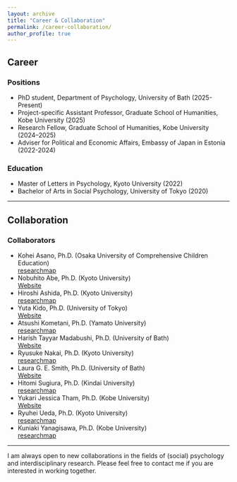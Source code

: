 ```yaml
---
layout: archive
title: "Career & Collaboration"
permalink: /career-collaboration/
author_profile: true
---
```


## Career

### Positions
- PhD student, Department of Psychology, University of Bath (2025-Present)
- Project-specific Assistant Professor, Graduate School of Humanities, Kobe University (2025)
- Research Fellow, Graduate School of Humanities, Kobe University (2024–2025)
- Adviser for Political and Economic Affairs, Embassy of Japan in Estonia (2022-2024)

### Education
- Master of Letters in Psychology, Kyoto University (2022)
- Bachelor of Arts in Social Psychology, University of Tokyo (2020)


---

## Collaboration

### Collaborators
- Kohei Asano, Ph.D. (Osaka University of Comprehensive Children Education)  
  [researchmap](https://researchmap.jp/koheiasano)
- Nobuhito Abe, Ph.D. (Kyoto University)  
  [Website](http://www.nobuhitoabe.com/)
- Hiroshi Ashida, Ph.D. (Kyoto University)  
  [researchmap](https://researchmap.jp/read0057447)
- Yuta Kido, Ph.D. (University of Tokyo)  
  [Website](https://kidd000.github.io/index_en.html)
- Atsushi Kometani, Ph.D. (Yamato University)  
  [researchmap](https://researchmap.jp/akometani/)
- Harish Tayyar Madabushi, Ph.D. (University of Bath)  
  [Website](https://www.harishtayyarmadabushi.com/)
- Ryusuke Nakai, Ph.D. (Kyoto University)  
  [researchmap](https://researchmap.jp/7000010548)
- Laura G. E. Smith, Ph.D. (University of Bath)  
  [Website](https://lauragesmith.com/)
- Hitomi Sugiura, Ph.D. (Kindai University)  
  [researchmap](https://researchmap.jp/7000018377)
- Yukari Jessica Tham, Ph.D. (Kobe University)  
  [Website](https://yukarijessica.me/en/)
- Ryuhei Ueda, Ph.D. (Kyoto University)  
  [researchmap](https://researchmap.jp/ryuheiueda)
- Kuniaki Yanagisawa, Ph.D. (Kobe University)  
  [researchmap](https://researchmap.jp/kuni1031)


---

I am always open to new collaborations in the fields of (social) psychology and interdisciplinary research. Please feel free to contact me if you are interested in working together. 